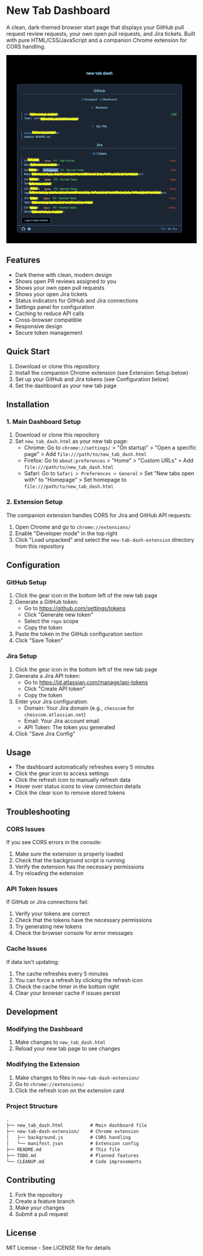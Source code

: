 # New Tab Dashboard

A clean, dark-themed browser start page that displays your GitHub pull request review requests, your own open pull requests, and Jira tickets. Built with pure HTML/CSS/JavaScript and a companion Chrome extension for CORS handling.


![Screenshot](screenshot.png)

## Features

- Dark theme with clean, modern design
- Shows open PR reviews assigned to you
- Shows your own open pull requests
- Shows your open Jira tickets
- Status indicators for GitHub and Jira connections
- Settings panel for configuration
- Caching to reduce API calls
- Cross-browser compatible
- Responsive design
- Secure token management

## Quick Start

1. Download or clone this repository
2. Install the companion Chrome extension (see Extension Setup below)
3. Set up your GitHub and Jira tokens (see Configuration below)
4. Set the dashboard as your new tab page

## Installation

### 1. Main Dashboard Setup

1. Download or clone this repository
2. Set `new_tab_dash.html` as your new tab page:
   - Chrome: Go to `chrome://settings/` > "On startup" > "Open a specific page" > Add `file:///path/to/new_tab_dash.html`
   - Firefox: Go to `about:preferences` > "Home" > "Custom URLs" > Add `file:///path/to/new_tab_dash.html`
   - Safari: Go to `Safari > Preferences > General` > Set "New tabs open with" to "Homepage" > Set homepage to `file:///path/to/new_tab_dash.html`

### 2. Extension Setup

The companion extension handles CORS for Jira and GitHub API requests:

1. Open Chrome and go to `chrome://extensions/`
2. Enable "Developer mode" in the top right
3. Click "Load unpacked" and select the `new-tab-dash-extension` directory from this repository

## Configuration

### GitHub Setup

1. Click the gear icon in the bottom left of the new tab page
2. Generate a GitHub token:
   - Go to https://github.com/settings/tokens
   - Click "Generate new token"
   - Select the `repo` scope
   - Copy the token
3. Paste the token in the GitHub configuration section
4. Click "Save Token"

### Jira Setup

1. Click the gear icon in the bottom left of the new tab page
2. Generate a Jira API token:
   - Go to https://id.atlassian.com/manage/api-tokens
   - Click "Create API token"
   - Copy the token
3. Enter your Jira configuration:
   - Domain: Your Jira domain (e.g., `chesscom` for `chesscom.atlassian.net`)
   - Email: Your Jira account email
   - API Token: The token you generated
4. Click "Save Jira Config"

## Usage

- The dashboard automatically refreshes every 5 minutes
- Click the gear icon to access settings
- Click the refresh icon to manually refresh data
- Hover over status icons to view connection details
- Click the clear icon to remove stored tokens

## Troubleshooting

### CORS Issues

If you see CORS errors in the console:
1. Make sure the extension is properly loaded
2. Check that the background script is running
3. Verify the extension has the necessary permissions
4. Try reloading the extension

### API Token Issues

If GitHub or Jira connections fail:
1. Verify your tokens are correct
2. Check that the tokens have the necessary permissions
3. Try generating new tokens
4. Check the browser console for error messages

### Cache Issues

If data isn't updating:
1. The cache refreshes every 5 minutes
2. You can force a refresh by clicking the refresh icon
3. Check the cache timer in the bottom right
4. Clear your browser cache if issues persist

## Development

### Modifying the Dashboard

1. Make changes to `new_tab_dash.html`
2. Reload your new tab page to see changes

### Modifying the Extension

1. Make changes to files in `new-tab-dash-extension/`
2. Go to `chrome://extensions/`
3. Click the refresh icon on the extension card

### Project Structure

```
.
├── new_tab_dash.html          # Main dashboard file
├── new-tab-dash-extension/    # Chrome extension
│   ├── background.js          # CORS handling
│   └── manifest.json          # Extension config
├── README.md                  # This file
├── TODO.md                    # Planned features
└── CLEANUP.md                 # Code improvements
```

## Contributing

1. Fork the repository
2. Create a feature branch
3. Make your changes
4. Submit a pull request

## License

MIT License - See LICENSE file for details 
